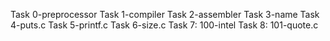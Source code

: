 Task 0-preprocessor
Task 1-compiler
Task 2-assembler
Task 3-name
Task 4-puts.c
Task 5-printf.c
Task 6-size.c
Task 7: 100-intel
Task 8: 101-quote.c
